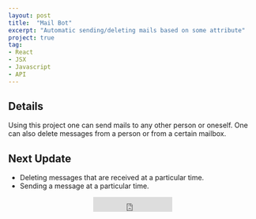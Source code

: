 ```yaml
---
layout: post
title:  "Mail Bot"
excerpt: "Automatic sending/deleting mails based on some attribute"
project: true
tag:
- React
- JSX
- Javascript
- API
---
```


## Details 

Using this project one can send mails to any other person or oneself. One can also delete messages from a person or from a certain mailbox.

## Next Update

* Deleting messages that are received at a particular time.
* Sending a message at a particular time.


<center> 
<iframe src="https://ghbtns.com/github-btn.html?user=bharathjoshi&repo=MAIL_BOT&type=watch&size=large&v=2" frameborder="0" scrolling="0" width="160px" height="30px"></iframe>  
</center>
